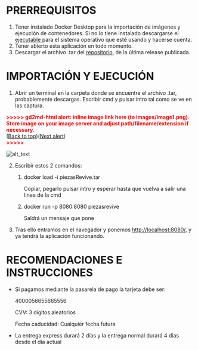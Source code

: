 # PRERREQUISITOS



1. Tener instalado Docker Desktop para la importación de imágenes y ejecución de contenedores. Si no lo tiene instalado descargarse el [ejecutable ](https://www.docker.com/products/docker-desktop/)para el sistema operativo que esté usando y hacerse cuenta.
2. Tener abierto esta aplicación en todo momento.
3. Descargar el archivo .tar del [repositorio](https://github.com/diegarlin/piezasRevive), de la última release publicada.


# IMPORTACIÓN Y EJECUCIÓN



1. Abrir un terminal en la carpeta donde se encuentre el archivo .tar, probablemente descargas. Escribir cmd y pulsar intro tal como se ve en las captura.

    

<p id="gdcalert1" ><span style="color: red; font-weight: bold">>>>>>  gd2md-html alert: inline image link here (to images/image1.png). Store image on your image server and adjust path/filename/extension if necessary. </span><br>(<a href="#">Back to top</a>)(<a href="#gdcalert2">Next alert</a>)<br><span style="color: red; font-weight: bold">>>>>> </span></p>


![alt_text](images/image1.png "image_tooltip")


2. Escribir estos 2 comandos:
    1. docker load -i piezasRevive.tar 

		Copiar, pegarlo pulsar intro y esperar hasta que vuelva a salir una linea de la cmd



    2. docker run -p 8080:8080 piezasrevive

        Saldrá un mensaje que pone

3. Tras ello entramos en el navegador y ponemos [http://localhost:8080/](http://localhost:8080/), y ya tendrá la aplicación funcionando.


# RECOMENDACIONES E INSTRUCCIONES



* Si pagamos mediante la pasarela de pago la tarjeta debe ser:

    4000056655665556	


    CVV: 3 dígitos aleatorios 


    Fecha caducidad: Cualquier fecha futura

* La entrega express durará 2 días y la entrega normal durará 4 días desde el día actual
